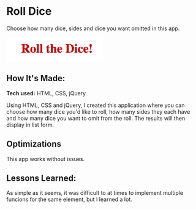 # Roll Dice
Choose how many dice, sides and dice you want omitted in this app.

![dice preview](https://github.com/gabrielacepeda/dice/blob/master/dice/dice.png)

## How It's Made:

**Tech used:** HTML, CSS, jQuery

Using HTML, CSS and jQuery, I created this application where you can choose how many dice you'd like to roll, how many sides they each have and how many dice you want to omit from the roll. The results will then display in list form.

## Optimizations

This app works without issues.

## Lessons Learned:

As simple as it seems, it was difficult to at times to implement multiple funcions for the same element, but I learned a lot.




